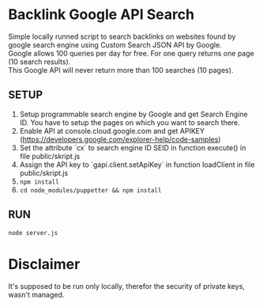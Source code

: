 # Backlink Google API Search
Simple locally runned script to search backlinks on websites found by google search engine using Custom Search JSON API by Google.<br/>
Google allows 100 queries per day for free. For one query returns one page (10 search results). <br/>
This Google API will never return more than 100 searches (10 pages).
## SETUP 
1. Setup programmable search engine by Google and get Search Engine ID. You have to setup the pages on which you want to search there.
2. Enable API at console.cloud.google.com and get APIKEY (https://developers.google.com/explorer-help/code-samples)
3. Set the attribute ´cx´ to search engine ID SEID in function execute() in file  public/skript.js
4. Assign the API key to ´gapi.client.setApiKey´ in function loadClient in file public/skript.js
5. `npm install`
6. `cd node_modules/puppetter && npm install`

## RUN
`node server.js`

# Disclaimer
It's supposed to be run only locally, therefor the security of private keys, wasn't managed. 
